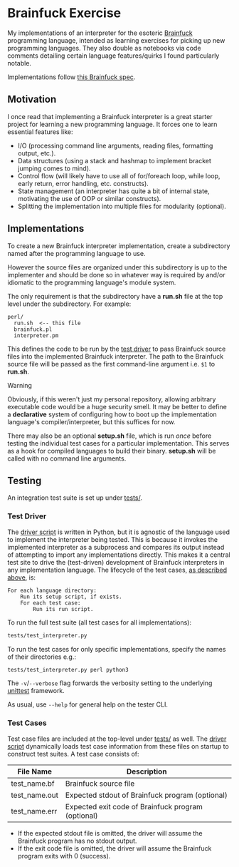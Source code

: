 # Brainfuck Exercise

My implementations of an interpreter for the esoteric [Brainfuck](https://en.wikipedia.org/wiki/Brainfuck) programming language, intended as learning exercises for picking up new programming languages. They also double as notebooks via code comments detailing certain language features/quirks I found particularly notable.

Implementations follow [this Brainfuck spec](https://github.com/sunjay/brainfuck/blob/master/brainfuck.md).

## Motivation

I once read that implementing a Brainfuck interpreter is a great starter project for learning a new programming language. It forces one to learn essential features like:

- I/O (processing command line arguments, reading files, formatting output, etc.).
- Data structures (using a stack and hashmap to implement bracket jumping comes to mind).
- Control flow (will likely have to use all of for/foreach loop, while loop, early return, error handling, etc. constructs).
- State management (an interpreter has quite a bit of internal state, motivating the use of OOP or similar constructs).
- Splitting the implementation into multiple files for modularity (optional).

## Implementations

To create a new Brainfuck interpreter implementation, create a subdirectory named after the programming language to use.

However the source files are organized under this subdirectory is up to the implementer and should be done so in whatever way is required by and/or idiomatic to the programming language's module system.

The only requirement is that the subdirectory have a **run.sh** file at the top level under the subdirectory. For example:

```
perl/
  run.sh  <-- this file
  brainfuck.pl
  interpreter.pm
```

This defines the code to be run by the [test driver](#test-driver) to pass Brainfuck source files into the implemented Brainfuck interpreter. The path to the Brainfuck source file will be passed as the first command-line argument i.e. `$1` to **run.sh**.

> [!WARNING]
>
> Obviously, if this weren't just my personal repository, allowing arbitrary executable code would be a huge security smell. It may be better to define a **declarative** system of configuring how to boot up the implementation language's compiler/interpreter, but this suffices for now.

There may also be an optional **setup.sh** file, which is run *once* before testing the individual test cases for a particular implementation. This serves as a hook for compiled languages to build their binary. **setup.sh** will be called with no command line arguments.

## Testing

An integration test suite is set up under [tests/](tests/).

### Test Driver

The [driver script](tests/test_interpreter.py) is written in Python, but it is agnostic of the language used to implement the interpreter being tested. This is because it invokes the implemented interpreter as a subprocess and compares its output instead of attempting to import any implementations directly. This makes it a central test site to drive the (test-driven) development of Brainfuck interpreters in any implementation language. The lifecycle of the test cases, [as described above](#implementations), is:

```
For each language directory:
    Run its setup script, if exists.
    For each test case:
        Run its run script.
```

To run the full test suite (all test cases for all implementations):

```sh
tests/test_interpreter.py
```

To run the test cases for only specific implementations, specify the names of their directories e.g.:

```sh
tests/test_interpreter.py perl python3
```

The `-v`/`--verbose` flag forwards the verbosity setting to the underlying [unittest](https://docs.python.org/3/library/unittest.html) framework.

As usual, use `--help` for general help on the tester CLI.

### Test Cases

Test case files are included at the top-level under [tests/](tests/) as well. The [driver script](#test-driver) dynamically loads test case information from these files on startup to construct test suites. A test case consists of:

| File Name     | Description                                        |
| ------------- | -------------------------------------------------- |
| test_name.bf  | Brainfuck source file                              |
| test_name.out | Expected stdout of Brainfuck program (optional)    |
| test_name.err | Expected exit code of Brainfuck program (optional) |

- If the expected stdout file is omitted, the driver will assume the Brainfuck program has no stdout output.
- If the exit code file is omitted, the driver will assume the Brainfuck program exits with 0 (success).
